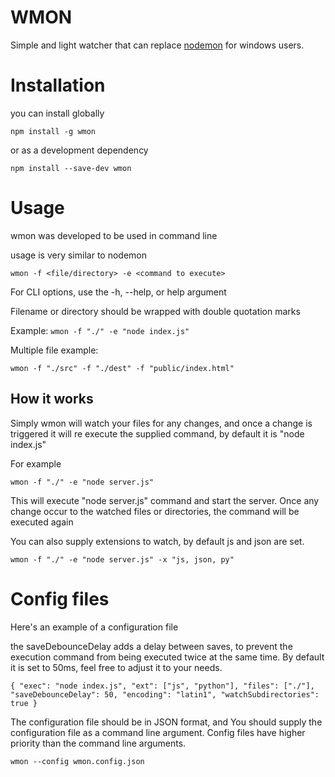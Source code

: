 # WMON

Simple and light watcher that can replace [nodemon](https://www.npmjs.com/package/nodemon) for windows users.

# Installation

you can install globally

`npm install -g wmon`

or as a development dependency

`npm install --save-dev wmon`

# Usage

wmon was developed to be used in command line

usage is very similar to nodemon

`wmon -f <file/directory> -e <command to execute>`

For CLI options, use the -h, --help, or help argument

Filename or directory should be wrapped with double quotation marks

Example: `wmon -f "./" -e "node index.js"`

Multiple file example:

`wmon -f "./src" -f "./dest" -f "public/index.html"`

## How it works

Simply wmon will watch your files for any changes, and once a change is triggered it will re execute the supplied command, by default it is "node index.js"

For example

`wmon -f "./" -e "node server.js"`

This will execute "node server.js" command and start the server. Once any change occur to the watched files or directories, the command will be executed again

You can also supply extensions to watch, by default js and json are set.

`wmon -f "./" -e "node server.js" -x "js, json, py"`

# Config files

Here's an example of a configuration file

the saveDebounceDelay adds a delay between saves, to prevent the execution command from being executed twice at the same time. By default it is set to 50ms, feel free to adjust it to your needs.

`{ "exec": "node index.js", "ext": ["js", "python"], "files": ["./"], "saveDebounceDelay": 50, "encoding": "latin1", "watchSubdirectories": true }`

The configuration file should be in JSON format, and You should supply the configuration file as a command line argument. Config files have higher priority than the command line arguments.

`wmon --config wmon.config.json`
